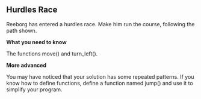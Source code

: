 ## **Hurdles Race**

Reeborg has entered a hurdles race. Make him run the course, following the path shown.

**What you need to know**

  The functions move() and turn_left().

**More advanced**

You may have noticed that your solution has some repeated patterns. If you know how to define functions, define a function named jump() and use it to simplify your program.
